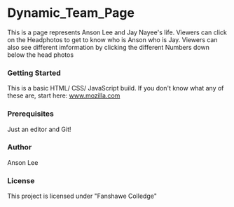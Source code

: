 # Dynamic_Team_Page
This is a page represents Anson Lee and Jay Nayee's life. Viewers can click on the Headphotos to get to know who is Anson who is Jay. Viewers can also see different imformation by clicking the different Numbers down below the head photos

### Getting Started
This is a basic HTML/ CSS/ JavaScript build. If you don't know what any of these are, start here: www.mozilla.com

### Prerequisites
Just an editor and Git!

### Author
Anson Lee

### License
This project is licensed under "Fanshawe Colledge"
